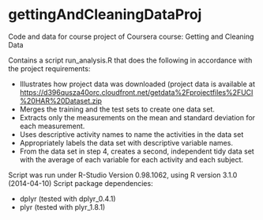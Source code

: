 # gettingAndCleaningDataProj
Code and data for course project of Coursera course: Getting and Cleaning Data

Contains a script run_analysis.R that does the following in accordance with the project requirements: 
+ Illustrates how project data was downloaded (project data is available at https://d396qusza40orc.cloudfront.net/getdata%2Fprojectfiles%2FUCI%20HAR%20Dataset.zip
+ Merges the training and the test sets to create one data set.
+ Extracts only the measurements on the mean and standard deviation for each measurement. 
+ Uses descriptive activity names to name the activities in the data set
+ Appropriately labels the data set with descriptive variable names. 
+ From the data set in step 4, creates a second, independent tidy data set with the average of each variable for each activity and each subject.

Script was run under R-Studio Version 0.98.1062, using R version 3.1.0 (2014-04-10)
Script package dependencies:
* dplyr (tested with dplyr_0.4.1)
* plyr (tested with plyr_1.8.1)
